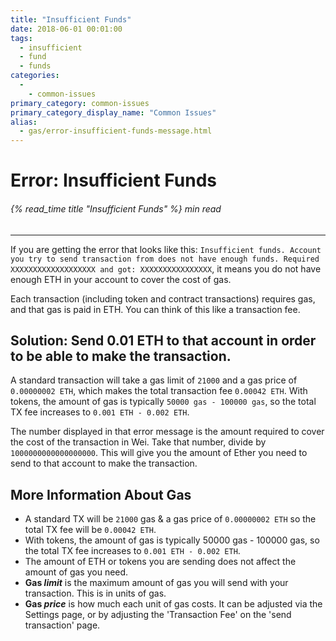 ```yaml
---
title: "Insufficient Funds"
date: 2018-06-01 00:01:00
tags:
  - insufficient
  - fund
  - funds
categories:
  - 
    - common-issues
primary_category: common-issues
primary_category_display_name: "Common Issues"
alias:
  - gas/error-insufficient-funds-message.html
---
```


# __Error: Insufficient Funds__
###### {% read_time title "Insufficient Funds" %} min read
***

If you are getting the error that looks like this: `Insufficient funds. Account you try to send transaction from does not have enough funds. Required XXXXXXXXXXXXXXXXXXX and got: XXXXXXXXXXXXXXXX`, it means you do not have enough ETH in your account to cover the cost of gas.

Each transaction (including token and contract transactions) requires gas, and that gas is paid in ETH. You can think of this like a transaction fee.

## __Solution: Send 0.01 ETH to that account in order to be able to make the transaction.__

A standard transaction will take a gas limit of `21000` and a gas price of `0.00000002 ETH`, which makes the total transaction fee `0.00042 ETH`. With tokens, the amount of gas is typically `50000 gas - 100000 gas`, so the total TX fee increases to `0.001 ETH - 0.002 ETH`.


The number displayed in that error message is the amount required to cover the cost of the transaction in Wei. Take that number, divide by `1000000000000000000`. This will give you the amount of Ether you need to send to that account to make the transaction.

## __More Information About Gas__
* A standard TX will be `21000` gas & a gas price of `0.00000002 ETH` so the total TX fee will be `0.00042 ETH`.
* With tokens, the amount of gas is typically 50000 gas - 100000 gas, so the total TX fee increases to `0.001 ETH - 0.002 ETH`.
* The amount of ETH or tokens you are sending does not affect the amount of gas you need.
* **Gas _limit_** is the maximum amount of gas you will send with your transaction. This is in units of gas.
* **Gas _price_** is how much each unit of gas costs. It can be adjusted via the Settings page, or by adjusting the 'Transaction Fee' on the 'send transaction' page. 